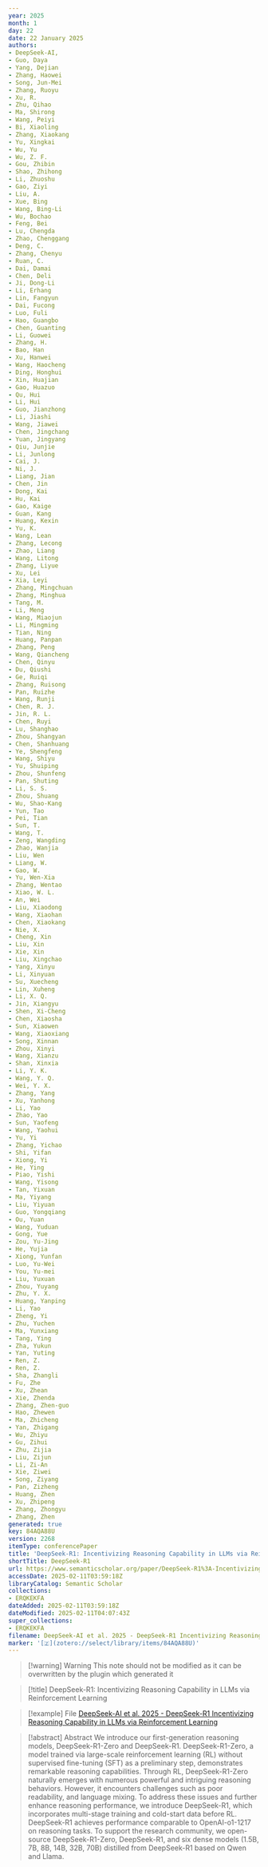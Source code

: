 ```yaml
---
year: 2025
month: 1
day: 22
date: 22 January 2025
authors:
- DeepSeek-AI,
- Guo, Daya
- Yang, Dejian
- Zhang, Haowei
- Song, Jun-Mei
- Zhang, Ruoyu
- Xu, R.
- Zhu, Qihao
- Ma, Shirong
- Wang, Peiyi
- Bi, Xiaoling
- Zhang, Xiaokang
- Yu, Xingkai
- Wu, Yu
- Wu, Z. F.
- Gou, Zhibin
- Shao, Zhihong
- Li, Zhuoshu
- Gao, Ziyi
- Liu, A.
- Xue, Bing
- Wang, Bing-Li
- Wu, Bochao
- Feng, Bei
- Lu, Chengda
- Zhao, Chenggang
- Deng, C.
- Zhang, Chenyu
- Ruan, C.
- Dai, Damai
- Chen, Deli
- Ji, Dong-Li
- Li, Erhang
- Lin, Fangyun
- Dai, Fucong
- Luo, Fuli
- Hao, Guangbo
- Chen, Guanting
- Li, Guowei
- Zhang, H.
- Bao, Han
- Xu, Hanwei
- Wang, Haocheng
- Ding, Honghui
- Xin, Huajian
- Gao, Huazuo
- Qu, Hui
- Li, Hui
- Guo, Jianzhong
- Li, Jiashi
- Wang, Jiawei
- Chen, Jingchang
- Yuan, Jingyang
- Qiu, Junjie
- Li, Junlong
- Cai, J.
- Ni, J.
- Liang, Jian
- Chen, Jin
- Dong, Kai
- Hu, Kai
- Gao, Kaige
- Guan, Kang
- Huang, Kexin
- Yu, K.
- Wang, Lean
- Zhang, Lecong
- Zhao, Liang
- Wang, Litong
- Zhang, Liyue
- Xu, Lei
- Xia, Leyi
- Zhang, Mingchuan
- Zhang, Minghua
- Tang, M.
- Li, Meng
- Wang, Miaojun
- Li, Mingming
- Tian, Ning
- Huang, Panpan
- Zhang, Peng
- Wang, Qiancheng
- Chen, Qinyu
- Du, Qiushi
- Ge, Ruiqi
- Zhang, Ruisong
- Pan, Ruizhe
- Wang, Runji
- Chen, R. J.
- Jin, R. L.
- Chen, Ruyi
- Lu, Shanghao
- Zhou, Shangyan
- Chen, Shanhuang
- Ye, Shengfeng
- Wang, Shiyu
- Yu, Shuiping
- Zhou, Shunfeng
- Pan, Shuting
- Li, S. S.
- Zhou, Shuang
- Wu, Shao-Kang
- Yun, Tao
- Pei, Tian
- Sun, T.
- Wang, T.
- Zeng, Wangding
- Zhao, Wanjia
- Liu, Wen
- Liang, W.
- Gao, W.
- Yu, Wen-Xia
- Zhang, Wentao
- Xiao, W. L.
- An, Wei
- Liu, Xiaodong
- Wang, Xiaohan
- Chen, Xiaokang
- Nie, X.
- Cheng, Xin
- Liu, Xin
- Xie, Xin
- Liu, Xingchao
- Yang, Xinyu
- Li, Xinyuan
- Su, Xuecheng
- Lin, Xuheng
- Li, X. Q.
- Jin, Xiangyu
- Shen, Xi-Cheng
- Chen, Xiaosha
- Sun, Xiaowen
- Wang, Xiaoxiang
- Song, Xinnan
- Zhou, Xinyi
- Wang, Xianzu
- Shan, Xinxia
- Li, Y. K.
- Wang, Y. Q.
- Wei, Y. X.
- Zhang, Yang
- Xu, Yanhong
- Li, Yao
- Zhao, Yao
- Sun, Yaofeng
- Wang, Yaohui
- Yu, Yi
- Zhang, Yichao
- Shi, Yifan
- Xiong, Yi
- He, Ying
- Piao, Yishi
- Wang, Yisong
- Tan, Yixuan
- Ma, Yiyang
- Liu, Yiyuan
- Guo, Yongqiang
- Ou, Yuan
- Wang, Yuduan
- Gong, Yue
- Zou, Yu-Jing
- He, Yujia
- Xiong, Yunfan
- Luo, Yu-Wei
- You, Yu-mei
- Liu, Yuxuan
- Zhou, Yuyang
- Zhu, Y. X.
- Huang, Yanping
- Li, Yao
- Zheng, Yi
- Zhu, Yuchen
- Ma, Yunxiang
- Tang, Ying
- Zha, Yukun
- Yan, Yuting
- Ren, Z.
- Ren, Z.
- Sha, Zhangli
- Fu, Zhe
- Xu, Zhean
- Xie, Zhenda
- Zhang, Zhen-guo
- Hao, Zhewen
- Ma, Zhicheng
- Yan, Zhigang
- Wu, Zhiyu
- Gu, Zihui
- Zhu, Zijia
- Liu, Zijun
- Li, Zi-An
- Xie, Ziwei
- Song, Ziyang
- Pan, Zizheng
- Huang, Zhen
- Xu, Zhipeng
- Zhang, Zhongyu
- Zhang, Zhen
generated: true
key: 84AQA88U
version: 2268
itemType: conferencePaper
title: 'DeepSeek-R1: Incentivizing Reasoning Capability in LLMs via Reinforcement Learning'
shortTitle: DeepSeek-R1
url: https://www.semanticscholar.org/paper/DeepSeek-R1%3A-Incentivizing-Reasoning-Capability-in-DeepSeek-AI-Guo/34471a2fa18ea22efad5287cf4aeb18542c98a9b
accessDate: 2025-02-11T03:59:18Z
libraryCatalog: Semantic Scholar
collections:
- ERQKEKFA
dateAdded: 2025-02-11T03:59:18Z
dateModified: 2025-02-11T04:07:43Z
super_collections:
- ERQKEKFA
filename: DeepSeek-AI et al. 2025 - DeepSeek-R1 Incentivizing Reasoning Capability in LLMs via Reinforcement Learning
marker: '[🇿](zotero://select/library/items/84AQA88U)'
---
```



 > 
 > \[!warning\] Warning
 > This note should not be modified as it can be overwritten by the plugin which generated it

 > 
 > \[!title\] DeepSeek-R1: Incentivizing Reasoning Capability in LLMs via Reinforcement Learning

 > 
 > \[!example\] File
 > [DeepSeek-AI et al. 2025 - DeepSeek-R1 Incentivizing Reasoning Capability in LLMs via Reinforcement Learning](DeepSeek-AI%20et%20al.%202025%20-%20DeepSeek-R1%20Incentivizing%20Reasoning%20Capability%20in%20LLMs%20via%20Reinforcement%20Learning.pdf)

 > 
 > \[!abstract\] Abstract
 > We introduce our first-generation reasoning models, DeepSeek-R1-Zero and DeepSeek-R1. DeepSeek-R1-Zero, a model trained via large-scale reinforcement learning (RL) without supervised fine-tuning (SFT) as a preliminary step, demonstrates remarkable reasoning capabilities. Through RL, DeepSeek-R1-Zero naturally emerges with numerous powerful and intriguing reasoning behaviors. However, it encounters challenges such as poor readability, and language mixing. To address these issues and further enhance reasoning performance, we introduce DeepSeek-R1, which incorporates multi-stage training and cold-start data before RL. DeepSeek-R1 achieves performance comparable to OpenAI-o1-1217 on reasoning tasks. To support the research community, we open-source DeepSeek-R1-Zero, DeepSeek-R1, and six dense models (1.5B, 7B, 8B, 14B, 32B, 70B) distilled from DeepSeek-R1 based on Qwen and Llama.

